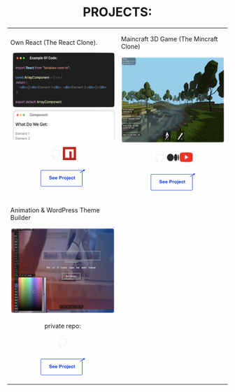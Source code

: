 <div id="header" align="center">
  <h1>PROJECTS:</h1>

  <table>
    <tr>
      <td>
        <p>Own React (The React Clone).</p>
        <img src="./.github/own_react.png" width="300px" height="200px" />
        <p align="center"><a href="https://github.com/addamsv/laniakea-core-ts/"><img src="./.github/git.png" width="30px" height="30px"></a><a href="https://www.npmjs.com/package/laniakea-core-ts" title="npmjs module"><img src="./.github/npm.png" width="30px" height="30px"></a>
          <br/>
          <br/>
          <a href="https://the-react-clone.netlify.app/">
            <img src="./.github/see_project.png" width="104px" height="41px" />
          </a>
        </p> 
      </td>
      <td>
        <p>Maincraft 3D Game (The Mincraft Clone)</p>
        <img src="./.github/game.png" width="300px" height="200px" />
        <p align="center"><a href="https://github.com/addamsv/The-Minecraft-Game-Clone"><img src="./.github/git.png" width="30px" height="30px"></a><a href="https://tatsmaki.medium.com/rs-school-minecraft-на-typescript-aa7f4db88bd5" title="Article on Medium"><img src="./.github/medium_-1.png" width="30px" height="30px"></a><a href="https://youtu.be/vuykuEkxEtY" title="Presentation on Youtube"><img src="./.github/ytube.png" width="30px" height="30px">
          </a><br><br>
          <a href="https://rsclone-minecraft.netlify.app/">
            <img src="./.github/see_project.png" width="104px" height="41px" />
          </a>
        </p>
      </td>
    </tr>
    <tr>
      <td>
        <p>Animation & WordPress Theme Builder</p>
        <img src="./.github/lania.png" width="300px" height="200px" />
        <p align="center">private repo:</p>
        <p align="center">
          <a href="https://github.com/addamsv/The-Laniakea">
            <img src="./.github/git.png" width="30px" height="30px">
          </a>
          <br><br>
          <a href="https://the-laniakea.netlify.app/">
          <img src="./.github/see_project.png" width="104px" height="41px" />
        </a>
        </p>
      </td>
    </tr>
  </table>

  <!--<a href="https://github.com/addamsv/addamsv/tree/CV">
    <img src="./.github/check_out_cv_btn.png" alt="CV"/>
  </a>-->
  
  <br><br>
  
  <!--<a href="https://github.com/addamsv/addamsv/blob/CV/README_FILES/CV_9_Jan_24.pdf">
    <img src="./.github/cv_pdf_btn.png" alt="CV"/>
  </a>
  
  <br><br>-->
  
  <img src="https://komarev.com/ghpvc/?username=addamsv&style=flat-square&color=blue" alt="" />
  
</div>

<!--
<h1>
    Hey there
    <img src="https://media.giphy.com/media/hvRJCLFzcasrR4ia7z/giphy.gif" width="30px"/>
</h1>

[![GitHub Streak](http://github-readme-streak-stats.herokuapp.com?user=addamsv)](https://git.io/streak-stats)

[![Top Langs](https://github-readme-stats.vercel.app/api/top-langs/?username=addamsv&layout=compact&theme=light)](https://github.com/anuraghazra/github-readme-stats)

- 🔭 I’m currently working on ...
- 🌱 I’m currently learning ...
- 👯 I’m looking to collaborate on ...
- 🤔 I’m looking for help with ...
- 💬 Ask me about ...
- 📫 How to reach me: ...
- 😄 Pronouns: ...
- ⚡ Fun fact: ...
-->
